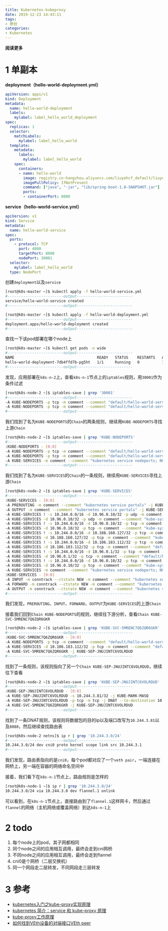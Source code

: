 ```yaml
---
title: Kubernetes-kubeproxy
date: 2019-12-23 14:43:11
tags: 
- 原创
categories: 
- Kubernetes
---
```


__阅读更多__

<!--more-->

# 1 单副本

__deployment（hello-world-deployment.yml）__

```yaml
apiVersion: apps/v1
kind: Deployment
metadata:
  name: hello-world-deployment
  labels:
    mylabel: label_hello_world_deployment
spec:
  replicas: 1
  selector:
    matchLabels:
      mylabel: label_hello_world
  template:
    metadata:
      labels:
        mylabel: label_hello_world
    spec:
      containers:
      - name: hello-world
        image: registry.cn-hangzhou.aliyuncs.com/liuyehcf_default/liuye_repo:v1
        imagePullPolicy: IfNotPresent
        command: ["java", "-jar", "lib/spring-boot-1.0-SNAPSHOT.jar"]
        ports:
        - containerPort: 8080
```

__service（hello-world-service.yml）__

```yaml
apiVersion: v1
kind: Service
metadata:
  name: hello-world-service
spec:
  ports:
    - protocol: TCP
      port: 4000
      targetPort: 8080
      nodePort: 30001
  selector:
    mylabel: label_hello_world
  type: NodePort
```

创建`deployment`以及`service`

```sh
[root@k8s-master ~]$ kubectl apply -f hello-world-service.yml
#-------------------------output-------------------------
service/hello-world-service created
#-------------------------output-------------------------

[root@k8s-master ~]$ kubectl apply -f hello-world-deployment.yml
#-------------------------output-------------------------
deployment.apps/hello-world-deployment created
#-------------------------output-------------------------
```

查找一下该pod部署在哪个node上

```sh
[root@k8s-master ~]$ kubectl get pods -o wide
#-------------------------output-------------------------
NAME                                     READY   STATUS    RESTARTS   AGE    IP            NODE         NOMINATED NODE   READINESS GATES
hello-world-deployment-7db4ffd7b-pg5ht   1/1     Running   0          100s   10.244.3.81   k8s-node-2   <none>           <none>
#-------------------------output-------------------------
```

发现，应用部署在`k8s-n-2`上，查看`k8s-n-1`节点上的`iptables`规则，用`30001`作为条件过滤

```sh
[root@k8s-node-2 ~]$ iptables-save | grep '30001'
#-------------------------output-------------------------
-A KUBE-NODEPORTS -p tcp -m comment --comment "default/hello-world-service:" -m tcp --dport 30001 -j KUBE-MARK-MASQ
-A KUBE-NODEPORTS -p tcp -m comment --comment "default/hello-world-service:" -m tcp --dport 30001 -j KUBE-SVC-5MRENC7Q6ZQR6GKR
#-------------------------output-------------------------
```

我们找到了名为`KUBE-NODEPORTS`的`Chain`的两条规则，继续用`KUBE-NODEPORTS`寻找上游`Chain`

```sh
[root@k8s-node-2 ~]$ iptables-save | grep 'KUBE-NODEPORTS'
#-------------------------output-------------------------
:KUBE-NODEPORTS - [0:0]
-A KUBE-NODEPORTS -p tcp -m comment --comment "default/hello-world-service:" -m tcp --dport 30001 -j KUBE-MARK-MASQ
-A KUBE-NODEPORTS -p tcp -m comment --comment "default/hello-world-service:" -m tcp --dport 30001 -j KUBE-SVC-5MRENC7Q6ZQR6GKR
-A KUBE-SERVICES -m comment --comment "kubernetes service nodeports; NOTE: this must be the last rule in this chain" -m addrtype --dst-type LOCAL -j KUBE-NODEPORTS
#-------------------------output-------------------------
```

我们找到了名为`KUBE-SERVICES`的`Chain`的一条规则，继续用`KUBE-SERVICES`寻找上游`Chain`

```sh
[root@k8s-node-2 ~]$ iptables-save | grep 'KUBE-SERVICES'
#-------------------------output-------------------------
:KUBE-SERVICES - [0:0]
-A PREROUTING -m comment --comment "kubernetes service portals" -j KUBE-SERVICES
-A OUTPUT -m comment --comment "kubernetes service portals" -j KUBE-SERVICES
-A KUBE-SERVICES ! -s 10.244.0.0/16 -d 10.96.0.10/32 -p udp -m comment --comment "kube-system/kube-dns:dns cluster IP" -m udp --dport 53 -j KUBE-MARK-MASQ
-A KUBE-SERVICES -d 10.96.0.10/32 -p udp -m comment --comment "kube-system/kube-dns:dns cluster IP" -m udp --dport 53 -j KUBE-SVC-TCOU7JCQXEZGVUNU
-A KUBE-SERVICES ! -s 10.244.0.0/16 -d 10.96.0.10/32 -p tcp -m comment --comment "kube-system/kube-dns:dns-tcp cluster IP" -m tcp --dport 53 -j KUBE-MARK-MASQ
-A KUBE-SERVICES -d 10.96.0.10/32 -p tcp -m comment --comment "kube-system/kube-dns:dns-tcp cluster IP" -m tcp --dport 53 -j KUBE-SVC-ERIFXISQEP7F7OF4
-A KUBE-SERVICES ! -s 10.244.0.0/16 -d 10.108.160.127/32 -p tcp -m comment --comment "kube-system/tiller-deploy:tiller cluster IP" -m tcp --dport 44134 -j KUBE-MARK-MASQ
-A KUBE-SERVICES -d 10.108.160.127/32 -p tcp -m comment --comment "kube-system/tiller-deploy:tiller cluster IP" -m tcp --dport 44134 -j KUBE-SVC-K7J76NXP7AUZVFGS
-A KUBE-SERVICES ! -s 10.244.0.0/16 -d 10.106.183.112/32 -p tcp -m comment --comment "default/hello-world-service: cluster IP" -m tcp --dport 4000 -j KUBE-MARK-MASQ
-A KUBE-SERVICES -d 10.106.183.112/32 -p tcp -m comment --comment "default/hello-world-service: cluster IP" -m tcp --dport 4000 -j KUBE-SVC-5MRENC7Q6ZQR6GKR
-A KUBE-SERVICES ! -s 10.244.0.0/16 -d 10.96.0.1/32 -p tcp -m comment --comment "default/kubernetes:https cluster IP" -m tcp --dport 443 -j KUBE-MARK-MASQ
-A KUBE-SERVICES -d 10.96.0.1/32 -p tcp -m comment --comment "default/kubernetes:https cluster IP" -m tcp --dport 443 -j KUBE-SVC-NPX46M4PTMTKRN6Y
-A KUBE-SERVICES ! -s 10.244.0.0/16 -d 10.96.0.10/32 -p tcp -m comment --comment "kube-system/kube-dns:metrics cluster IP" -m tcp --dport 9153 -j KUBE-MARK-MASQ
-A KUBE-SERVICES -d 10.96.0.10/32 -p tcp -m comment --comment "kube-system/kube-dns:metrics cluster IP" -m tcp --dport 9153 -j KUBE-SVC-JD5MR3NA4I4DYORP
-A KUBE-SERVICES -m comment --comment "kubernetes service nodeports; NOTE: this must be the last rule in this chain" -m addrtype --dst-type LOCAL -j KUBE-NODEPORTS
:KUBE-SERVICES - [0:0]
-A INPUT -m conntrack --ctstate NEW -m comment --comment "kubernetes service portals" -j KUBE-SERVICES
-A FORWARD -m conntrack --ctstate NEW -m comment --comment "kubernetes service portals" -j KUBE-SERVICES
-A OUTPUT -m conntrack --ctstate NEW -m comment --comment "kubernetes service portals" -j KUBE-SERVICES
#-------------------------output-------------------------
```

我们发现，`PREROUTING`、`INPUT`、`FORWARD`、`OUTPUT`为`KUBE-SERVICES`的上游`Chain`

接着我们回到`Chain KUBE-NODEPORTS`的规则，继续往下游分析，查看`Chain KUBE-SVC-5MRENC7Q6ZQR6GKR`

```sh
[root@k8s-node-2 ~]$ iptables-save | grep 'KUBE-SVC-5MRENC7Q6ZQR6GKR'
#-------------------------output-------------------------
:KUBE-SVC-5MRENC7Q6ZQR6GKR - [0:0]
-A KUBE-NODEPORTS -p tcp -m comment --comment "default/hello-world-service:" -m tcp --dport 30001 -j KUBE-SVC-5MRENC7Q6ZQR6GKR
-A KUBE-SERVICES -d 10.106.183.112/32 -p tcp -m comment --comment "default/hello-world-service: cluster IP" -m tcp --dport 4000 -j KUBE-SVC-5MRENC7Q6ZQR6GKR
-A KUBE-SVC-5MRENC7Q6ZQR6GKR -j KUBE-SEP-JNUJINTC6VOLRDUD
#-------------------------output-------------------------
```

找到了一条规则，该规则指向了另一个`Chain KUBE-SEP-JNUJINTC6VOLRDUD`，继续往下查看

```sh
[root@k8s-node-2 ~]$ iptables-save | grep 'KUBE-SEP-JNUJINTC6VOLRDUD'
#-------------------------output-------------------------
:KUBE-SEP-JNUJINTC6VOLRDUD - [0:0]
-A KUBE-SEP-JNUJINTC6VOLRDUD -s 10.244.3.81/32 -j KUBE-MARK-MASQ
-A KUBE-SEP-JNUJINTC6VOLRDUD -p tcp -m tcp -j DNAT --to-destination 10.244.3.81:8080
-A KUBE-SVC-5MRENC7Q6ZQR6GKR -j KUBE-SEP-JNUJINTC6VOLRDUD
#-------------------------output-------------------------
```

找到了一条DNAT规则，该规则将数据包的目的ip以及端口改写为`10.244.3.81`以及`8080`，然后继续查找路由表

```sh
[root@k8s-node-2 netns]$ ip r | grep '10.244.3.0/24'
#-------------------------output-------------------------
10.244.3.0/24 dev cni0 proto kernel scope link src 10.244.3.1
#-------------------------output-------------------------
```

我们发现，路由表指向的是`cni0`，每个pod都对应了一个`veth pair`，一端连接在网桥上，另一端在容器的网络命名空间中

接着，我们看下在`k8s-n-1`节点上，路由规则是怎样的

```sh
[root@k8s-node-1 ~]$ ip r | grep '10.244.3.0/24'
10.244.3.0/24 via 10.244.3.0 dev flannel.1 onlink
```

可以看到，在`k8s-n-1`节点上，直接路由到了`flannel.1`这样网卡，然后通过`flannel`的网络（主机网络或覆盖网络）到达`k8s-n-1`上

# 2 todo

1. 每个node上的pod，其子网都相同
1. 同个node之间的应用相互调用，最终会走到cni网桥
1. 不同node之间的应用相互调用，最终会走到flannel
1. cni0是个网桥（二层交换机）
1. 同一个网段走二层转发，不同网段走三层转发

# 3 参考

* [kubernetes入门之kube-proxy实现原理](https://xuxinkun.github.io/2016/07/22/kubernetes-proxy/)
* [kubernetes 简介：service 和 kube-proxy 原理](https://cizixs.com/2017/03/30/kubernetes-introduction-service-and-kube-proxy/)
* [kube-proxy工作原理](https://cloud.tencent.com/developer/article/1097449)
* [如何找到VEth设备的对端接口VEth peer](https://juejin.im/post/5caccf256fb9a06851504647)
